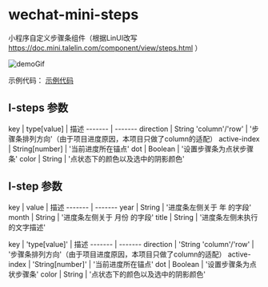# wechat-mini-steps
小程序自定义步骤条组件（根据LinUI改写 https://doc.mini.talelin.com/component/view/steps.html ）

![demoGif](https://github.com/Jidahan/wechat-mini-steps/raw/main/image/demo.gif)


示例代码： [示例代码](https://github.com/Jidahan/wechat-mini-steps/blob/main/pages/buyHouseSteps/buyHouseSteps.wxml)
## l-steps 参数
key | type[value] | 描述
------- | -------
direction | String 'column'/'row' | '步骤条排列方向'（由于项目进度原因，本项目只做了column的适配）
active-index | String[number] | '当前进度所在锚点'
dot | Boolean | '设置步骤条为点状步骤条'
color | String | '点状态下的颜色以及选中的阴影颜色'

## l-step 参数
key | value | 描述
------- | -------
year | String | '进度条左侧关于 年 的字段'
month | String | '进度条左侧关于 月份 的字段'
title | String | '进度条左侧未执行的文字描述'

key | 'type[value]' | 描述
------- | -------
direction | 'String 'column'/'row' | '步骤条排列方向'（由于项目进度原因，本项目只做了column的适配）
active-index | 'String[number]' | '当前进度所在锚点'
dot | Boolean | '设置步骤条为点状步骤条'
color | String | '点状态下的颜色以及选中的阴影颜色'